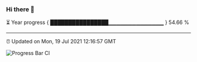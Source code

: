 ### Hi there 👋

⏳ Year progress { ████████████████▁▁▁▁▁▁▁▁▁▁▁▁▁▁ } 54.66 %

---

⏰ Updated on Mon, 19 Jul 2021 12:16:57 GMT

![Progress Bar CI](https://github.com/liununu/liununu/workflows/Progress%20Bar%20CI/badge.svg)
